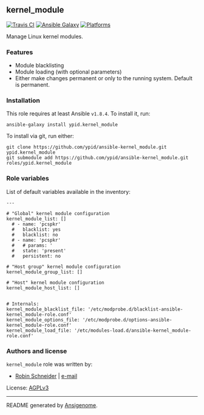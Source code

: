 ## kernel_module

[![Travis CI](http://img.shields.io/travis/ypid/ansible-kernel_module.svg?style=flat)](http://travis-ci.org/ypid/ansible-kernel_module)
[![Ansible Galaxy](http://img.shields.io/badge/galaxy-ypid.kernel_module-660198.svg?style=flat)](https://galaxy.ansible.com/list#/roles/4557)
[![Platforms](http://img.shields.io/badge/platforms-debian%20/%20ubuntu-lightgrey.svg?style=flat)](#)


Manage Linux kernel modules.

### Features

* Module blacklisting
* Module loading (with optional parameters)
* Either make changes permanent or only to the running system. Default is permanent.

### Installation

This role requires at least Ansible `v1.8.4`. To install it, run:

    ansible-galaxy install ypid.kernel_module

To install via git, run either:

    git clone https://github.com/ypid/ansible-kernel_module.git ypid.kernel_module
    git submodule add https://github.com/ypid/ansible-kernel_module.git roles/ypid.kernel_module




### Role variables

List of default variables available in the inventory:

    ---
    
    # "Global" kernel module configuration
    kernel_module_list: []
      # - name: 'pcspkr'
      #   blacklist: yes
      #   blacklist: no
      # - name: 'pcspkr'
      #   # params: '
      #   state: 'present'
      #   persistent: no
    
    # "Host group" kernel module configuration
    kernel_module_group_list: []
    
    # "Host" kernel module configuration
    kernel_module_host_list: []
    
    
    # Internals:
    kernel_module_blacklist_file: '/etc/modprobe.d/blacklist-ansible-kernel_module-role.conf'
    kernel_module_options_file: '/etc/modprobe.d/options-ansible-kernel_module-role.conf'
    kernel_module_load_file: '/etc/modules-load.d/ansible-kernel_module-role.conf'




### Authors and license

`kernel_module` role was written by:

- [Robin Schneider](https://github.com/ypid) | [e-mail](mailto:ypid@riseup.net)

License: [AGPLv3](https://tldrlegal.com/license/gnu-affero-general-public-license-v3-%28agpl-3.0%29)

***

README generated by [Ansigenome](https://github.com/nickjj/ansigenome/).
